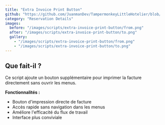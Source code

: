 ```yaml
---
title: "Extra Invoice Print Button"
github: "https://github.com/JuanmanDev/TampermonkeyLittleHotelier/blob/main/frontdesk/reservationDetails/showExtraButtonPrintInvoice.user.js"
category: "Reservation Details"
images:
  before: "/images/scripts/extra-invoice-print-button/from.png"
  after: "/images/scripts/extra-invoice-print-button/to.png"
  gallery:
    - "/images/scripts/extra-invoice-print-button/from.png"
    - "/images/scripts/extra-invoice-print-button/to.png"
---
```


## Que fait-il ?

Ce script ajoute un bouton supplémentaire pour imprimer la facture directement sans ouvrir les menus.

**Fonctionnalités :**
- Bouton d'impression directe de facture
- Accès rapide sans navigation dans les menus
- Améliore l'efficacité du flux de travail
- Interface plus conviviale
